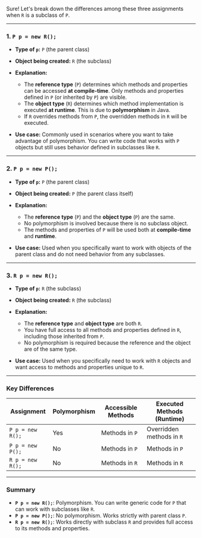 Sure! Let's break down the differences among these three assignments when `R` is a subclass of `P`.

---

### **1. `P p = new R();`**
- **Type of `p`:** `P` (the parent class)
- **Object being created:** `R` (the subclass)
- **Explanation:**
  - The **reference type** (`P`) determines which methods and properties can be accessed **at compile-time**. Only methods and properties defined in `P` (or inherited by `P`) are visible.
  - The **object type** (`R`) determines which method implementation is executed **at runtime**. This is due to **polymorphism** in Java.
  - If `R` overrides methods from `P`, the overridden methods in `R` will be executed.

- **Use case:** Commonly used in scenarios where you want to take advantage of polymorphism. You can write code that works with `P` objects but still uses behavior defined in subclasses like `R`.

---

### **2. `P p = new P();`**
- **Type of `p`:** `P` (the parent class)
- **Object being created:** `P` (the parent class itself)
- **Explanation:**
  - The **reference type** (`P`) and the **object type** (`P`) are the same.
  - No polymorphism is involved because there is no subclass object.
  - The methods and properties of `P` will be used both at **compile-time** and **runtime**.

- **Use case:** Used when you specifically want to work with objects of the parent class and do not need behavior from any subclasses.

---

### **3. `R p = new R();`**
- **Type of `p`:** `R` (the subclass)
- **Object being created:** `R` (the subclass)
- **Explanation:**
  - The **reference type** and **object type** are both `R`.
  - You have full access to all methods and properties defined in `R`, including those inherited from `P`.
  - No polymorphism is required because the reference and the object are of the same type.

- **Use case:** Used when you specifically need to work with `R` objects and want access to methods and properties unique to `R`.

---

### **Key Differences**

| Assignment         | Polymorphism | Accessible Methods | Executed Methods (Runtime) |
|---------------------|--------------|---------------------|----------------------------|
| `P p = new R();`    | Yes          | Methods in `P`      | Overridden methods in `R`  |
| `P p = new P();`    | No           | Methods in `P`      | Methods in `P`             |
| `R p = new R();`    | No           | Methods in `R`      | Methods in `R`             |

---

### **Summary**
- **`P p = new R();`**: Polymorphism. You can write generic code for `P` that can work with subclasses like `R`.
- **`P p = new P();`**: No polymorphism. Works strictly with parent class `P`.
- **`R p = new R();`**: Works directly with subclass `R` and provides full access to its methods and properties.

